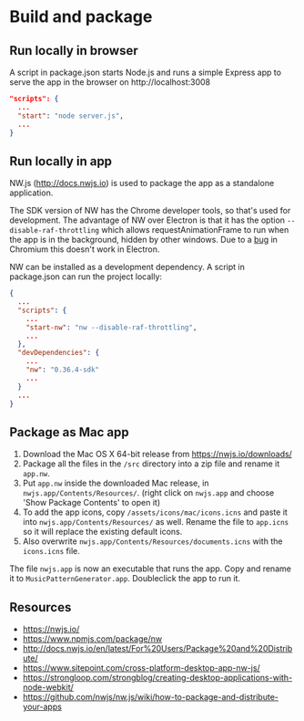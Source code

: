 # Build and package

## Run locally in browser

A script in package.json starts Node.js and runs a simple Express app to serve the app in the browser on http://localhost:3008

```json
"scripts": {
  ...
  "start": "node server.js",
  ...
}
```

## Run locally in app

NW.js (http://docs.nwjs.io) is used to package the app as a standalone application.

The SDK version of NW has the Chrome developer tools, so that's used for development. The advantage of NW over Electron is that it has the option `--disable-raf-throttling` which allows requestAnimationFrame to run when the app is in the background, hidden by other windows. Due to a [bug](https://github.com/electron/electron/issues/9567) in Chromium this doesn't work in Electron.

NW can be installed as a development dependency. A script in package.json can run the project locally:

```json
{
  ...
  "scripts": {
    ...
    "start-nw": "nw --disable-raf-throttling",
    ...
  },
  "devDependencies": {
    ...
    "nw": "0.36.4-sdk"
    ...
  }
  ...
}
```

## Package as Mac app

1. Download the Mac OS X 64-bit release from https://nwjs.io/downloads/
2. Package all the files in the `/src` directory into a zip file and rename it `app.nw`.
3. Put `app.nw` inside the downloaded Mac release, in `nwjs.app/Contents/Resources/`. (right click on `nwjs.app` and choose 'Show Package Contents' to open it)
4. To add the app icons, copy `/assets/icons/mac/icons.icns` and paste it into `nwjs.app/Contents/Resources/` as well. Rename the file to `app.icns` so it will replace the existing default icons.
5. Also overwrite `nwjs.app/Contents/Resources/documents.icns` with the `icons.icns` file.

The file `nwjs.app` is now an executable that runs the app. Copy and rename it to `MusicPatternGenerator.app`. Doubleclick the app to run it.


## Resources

- https://nwjs.io/
- https://www.npmjs.com/package/nw
- http://docs.nwjs.io/en/latest/For%20Users/Package%20and%20Distribute/
- https://www.sitepoint.com/cross-platform-desktop-app-nw-js/
- https://strongloop.com/strongblog/creating-desktop-applications-with-node-webkit/
- https://github.com/nwjs/nw.js/wiki/how-to-package-and-distribute-your-apps

